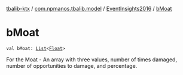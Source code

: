 [tbalib-ktx](../../index.md) / [com.npmanos.tbalib.model](../index.md) / [EventInsights2016](index.md) / [bMoat](./b-moat.md)

# bMoat

`val bMoat: `[`List`](https://kotlinlang.org/api/latest/jvm/stdlib/kotlin.collections/-list/index.html)`<`[`Float`](https://kotlinlang.org/api/latest/jvm/stdlib/kotlin/-float/index.html)`>`

For the Moat - An array with three values, number of times damaged, number of opportunities to damage, and percentage.


